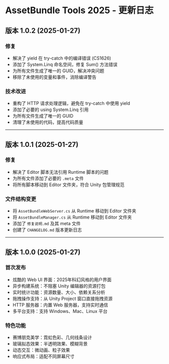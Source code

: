 # AssetBundle Tools 2025 - 更新日志

## 版本 1.0.2 (2025-01-27)

### 修复
- 解决了 yield 在 try-catch 中的编译错误 (CS1626)
- 添加了 System.Linq 命名空间，修复 Sum() 方法错误
- 为所有文件生成了唯一的 GUID，解决冲突问题
- 移除了未使用的变量和事件，消除编译警告

### 技术改进
- 重构了 HTTP 请求处理逻辑，避免在 try-catch 中使用 yield
- 添加了必要的 using System.Linq 引用
- 为所有文件生成了唯一的 GUID
- 清理了未使用的代码，提高代码质量

---

## 版本 1.0.1 (2025-01-27)

### 修复
- 解决了 Editor 脚本无法引用 Runtime 脚本的问题
- 为所有文件添加了必要的 `.meta` 文件
- 将所有脚本移动到 Editor 文件夹，符合 Unity 包管理规范

### 文件结构变更
- 将 `AssetBundleWebServer.cs` 从 Runtime 移动到 Editor 文件夹
- 将 `AssetBundleManager.cs` 从 Runtime 移动到 Editor 文件夹
- 添加了 `修复说明.md` 及其 meta 文件
- 创建了 `CHANGELOG.md` 版本更新日志

---

## 版本 1.0.0 (2025-01-27)

### 首次发布
- 炫酷的 Web UI 界面：2025年科幻风格的用户界面
- 异步构建系统：不阻塞 Unity 编辑器的资源打包
- 实时统计功能：资源数量、大小、依赖关系分析
- 拖拽操作支持：从 Unity Project 窗口直接拖拽资源
- HTTP 服务器：内置 Web 服务器，支持实时通信
- 多平台支持：支持 Windows、Mac、Linux 平台

### 特色功能
- 赛博朋克美学：霓虹色彩、几何线条设计
- 玻璃拟态效果：半透明效果、模糊背景
- 动态交互：微动画、粒子效果
- 响应式布局：适配不同屏幕尺寸
